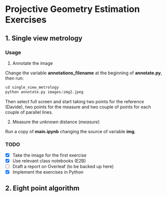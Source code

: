 # Projective Geometry Estimation Exercises

## 1. Single view metrology

### Usage
1. Annotate the image

Change the variable **annotations_filename** at the beginning of **annotate.py**, then run:

```python
cd single_view_metrology
python annotate.py images/img2.jpeg
```

Then select full screen and start taking two points for the reference (Davide), two points for the measure and two couple of points for each couple of parallel lines.

2. Measure the unknown distance (*measure*)

Run a copy of **main.ipynb** changing the source of variable **img**.

### TODO
- [x] Take the image for the first exercise
- [x] Use relevant class notebooks (E2B)
- [ ] Draft a report on Overleaf (to be backed up here)
- [x] Implement the exercises in Python

## 2. Eight point algorithm